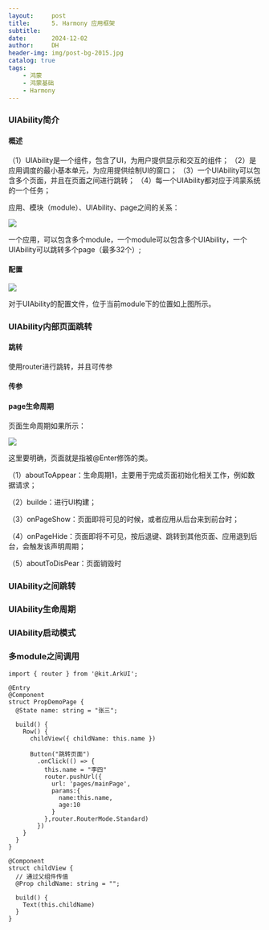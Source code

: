 ```yaml
---
layout:     post
title:      5. Harmony 应用框架
subtitle:   
date:       2024-12-02
author:     DH
header-img: img/post-bg-2015.jpg
catalog: true
tags:
    - 鸿蒙
    - 鸿蒙基础
    - Harmony
---
```



### UIAbility简介

#### 概述

（1）UIAbility是一个组件，包含了UI，为用户提供显示和交互的组件；
（2）是应用调度的最小基本单元，为应用提供绘制UI的窗口；
（3）一个UIAbility可以包含多个页面，并且在页面之间进行跳转；
（4）每一个UIAbility都对应于鸿蒙系统的一个任务；

应用、模块（module）、UIAbility、page之间的关系：

![](https://i-blog.csdnimg.cn/direct/c4fa1d5f347344dfae3d65e41b74bd22.png)

一个应用，可以包含多个module，一个module可以包含多个UIAbility，一个UIAbility可以跳转多个page（最多32个）;

#### 配置

![](https://i-blog.csdnimg.cn/direct/99da5e2ee174423d89a61146c24e56f1.png)

对于UIAbility的配置文件，位于当前module下的位置如上图所示。

### UIAbility内部页面跳转

#### 跳转

使用router进行跳转，并且可传参

#### 传参

#### page生命周期

页面生命周期如果所示：

![](https://i-blog.csdnimg.cn/direct/1de801f14afb4aa9a674e537acfd877b.png)

这里要明确，页面就是指被@Enter修饰的类。

（1）aboutToAppear：生命周期1，主要用于完成页面初始化相关工作，例如数据请求；

（2）builde：进行UI构建；

（3）onPageShow：页面即将可见的时候，或者应用从后台来到前台时；

（4）onPageHide：页面即将不可见，按后退键、跳转到其他页面、应用退到后台，会触发该声明周期；

（5）aboutToDisPear：页面销毁时

### UIAbility之间跳转

### UIAbility生命周期

### UIAbility启动模式

### 多module之间调用


```
import { router } from '@kit.ArkUI';

@Entry
@Component
struct PropDemoPage {
  @State name: string = "张三";

  build() {
    Row() {
      childView({ childName: this.name })

      Button("跳转页面")
        .onClick(() => {
          this.name = "李四"
          router.pushUrl({
            url: 'pages/mainPage',
            params:{
              name:this.name,
              age:10
            }
          },router.RouterMode.Standard)
        })
    }
  }
}

@Component
struct childView {
  // 通过父组件传值
  @Prop childName: string = "";

  build() {
    Text(this.childName)
  }
}		

```

